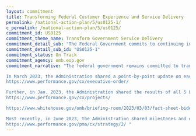```yaml
---
layout: commitment
title: Transforming Federal Customer Experience and Service Delivery
permalink: /national-action-plan/5/us0125-1/
c_permalink: /national-action-plan/5/us0125/
commitment_id: US0125
commitment_theme_name: Transform Government Service Delivery
commitment_detail_sub: "The Federal Government commits to continuing implementation of Executive Order 14058. In 2023, specific implementation projects will be selected by agency leaders and shared on http://www.performance.gov with appropriate measures of success. The Federal Government commits to continuing implementation of Executive Order 14058."
commitment_detail_sub_id: "US0125-1"
commitment_status: On Track
commitment_agency: omb.eop.gov 
commitment_narrative: "The federal government remains committed to transforming customer service and tracks associated projects at: www.performance.gov/cx/

In March 2023, the Administration shared a point-by-point update on each of the individual agency commitments in Section 4 of the EO: 
https://www.performance.gov/cx/executive-order/

Further, in Jan. 2023, the Administration shared the results of all 5 Life Experience Discovery sprints, culminating in the announcement of 9 projects based in priority customer pain points in March 2023.
https://www.performance.gov/cx/projects/

https://www.whitehouse.gov/omb/briefing-room/2023/03/03/fact-sheet-biden-harris-administration-launches-nine-life-experience-projects-to-streamline-service-delivery-for-the-american-people/) 

Most recently, in June 2023, the Administration shared milestones and deliverables for each of the 9 projects, as well as 2 additional projects: 
https://www.performance.gov/pma/cx/strategy/2/ "
---
```


